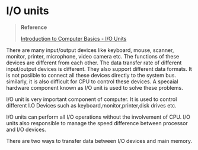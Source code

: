 # I/O units

> **Reference**
> 
> [Introduction to Computer Basics - I/O Units](0http://asmach139.blogspot.com/2015/01/io-units.html)

There are many input/output devices like keyboard, mouse, scanner, monitor, printer, microphone, video camera etc. The functions of these devices are different from each other. The data transfer rate of different input/output devices is different. They also support different data formats. It is not posiible to connect all these devices directly to the system bus. similarly, it is also difficult for CPU to control these devices. A specaial hardware component known as I/O unit is used to solve these problems.

I/O unit is very important component of computer. It is used to control different I.O Devices such as keyboard,monitor,printer,disk drives etc.

I/O units can perform all I/O operations without the involvement of CPU. I/O units also responsible to manage the speed difference between processor and I/O devices.

There are two ways to transfer data between I/O devices and main memory.


